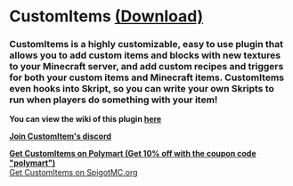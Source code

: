# CustomItems [(Download)](https://polymart.org/resource/custom-items.1?utm_source=github&utm_medium=referral&utm_campaign=customitems-github&utm_content=readme-top)
### CustomItems is a highly customizable, easy to use plugin that allows you to add custom items and blocks with new textures to your Minecraft server, and add custom recipes and triggers for both your custom items and Minecraft items. CustomItems even hooks into Skript, so you can write your own Skripts to run when players do something with your item!

**You can view the wiki of this plugin [here](https://github.com/jojodmo/CustomItems/wiki)**

**[Join CustomItem's discord](http://customitems.page.link/discord)**

**[Get CustomItems on Polymart (Get 10% off with the coupon code "polymart")](https://polymart.org/resource/custom-items.1?utm_source=github&utm_medium=referral&utm_campaign=customitems-github&utm_content=readme-10percent-off)**<br>
[Get CustomItems on SpigotMC.org](https://www.spigotmc.org/resources/63848/)
